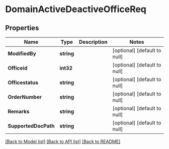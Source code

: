 # DomainActiveDeactiveOfficeReq

## Properties
Name | Type | Description | Notes
------------ | ------------- | ------------- | -------------
**ModifiedBy** | **string** |  | [optional] [default to null]
**Officeid** | **int32** |  | [optional] [default to null]
**Officestatus** | **string** |  | [optional] [default to null]
**OrderNumber** | **string** |  | [optional] [default to null]
**Remarks** | **string** |  | [optional] [default to null]
**SupportedDocPath** | **string** |  | [optional] [default to null]

[[Back to Model list]](../README.md#documentation-for-models) [[Back to API list]](../README.md#documentation-for-api-endpoints) [[Back to README]](../README.md)



